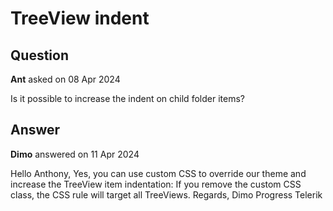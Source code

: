 # TreeView indent

## Question

**Ant** asked on 08 Apr 2024

Is it possible to increase the indent on child folder items?

## Answer

**Dimo** answered on 11 Apr 2024

Hello Anthony, Yes, you can use custom CSS to override our theme and increase the TreeView item indentation: <TelerikTreeView Class="more-indent" /> <style>.more-indent.k-treeview-item.k-treeview-item { margin-left: 24px;
} </style> If you remove the custom CSS class, the CSS rule will target all TreeViews. Regards, Dimo Progress Telerik
